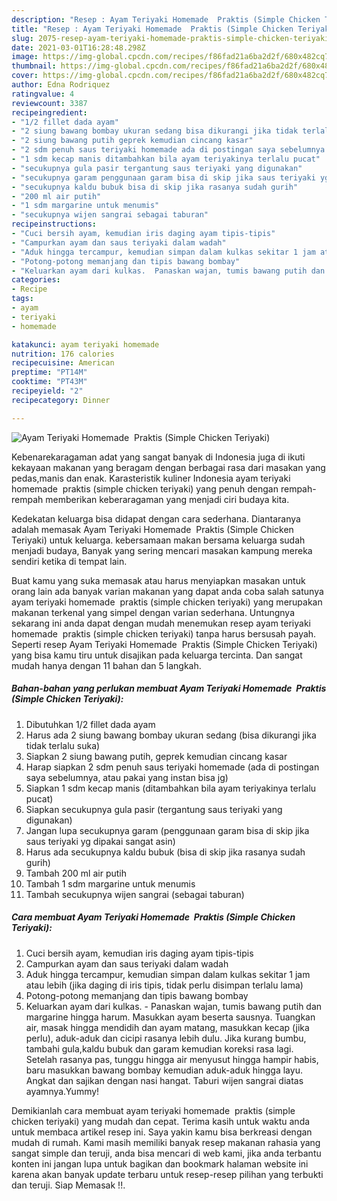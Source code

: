 ```yaml
---
description: "Resep : Ayam Teriyaki Homemade  Praktis (Simple Chicken Teriyaki) Cepat"
title: "Resep : Ayam Teriyaki Homemade  Praktis (Simple Chicken Teriyaki) Cepat"
slug: 2075-resep-ayam-teriyaki-homemade-praktis-simple-chicken-teriyaki-cepat
date: 2021-03-01T16:28:48.298Z
image: https://img-global.cpcdn.com/recipes/f86fad21a6ba2d2f/680x482cq70/ayam-teriyaki-homemade-praktis-simple-chicken-teriyaki-foto-resep-utama.jpg
thumbnail: https://img-global.cpcdn.com/recipes/f86fad21a6ba2d2f/680x482cq70/ayam-teriyaki-homemade-praktis-simple-chicken-teriyaki-foto-resep-utama.jpg
cover: https://img-global.cpcdn.com/recipes/f86fad21a6ba2d2f/680x482cq70/ayam-teriyaki-homemade-praktis-simple-chicken-teriyaki-foto-resep-utama.jpg
author: Edna Rodriquez
ratingvalue: 4
reviewcount: 3387
recipeingredient:
- "1/2 fillet dada ayam"
- "2 siung bawang bombay ukuran sedang bisa dikurangi jika tidak terlalu suka"
- "2 siung bawang putih geprek kemudian cincang kasar"
- "2 sdm penuh saus teriyaki homemade ada di postingan saya sebelumnya atau pakai yang instan bisa jg"
- "1 sdm kecap manis ditambahkan bila ayam teriyakinya terlalu pucat"
- "secukupnya gula pasir tergantung saus teriyaki yang digunakan"
- "secukupnya garam penggunaan garam bisa di skip jika saus teriyaki yg dipakai sangat asin"
- "secukupnya kaldu bubuk bisa di skip jika rasanya sudah gurih"
- "200 ml air putih"
- "1 sdm margarine untuk menumis"
- "secukupnya wijen sangrai sebagai taburan"
recipeinstructions:
- "Cuci bersih ayam, kemudian iris daging ayam tipis-tipis"
- "Campurkan ayam dan saus teriyaki dalam wadah"
- "Aduk hingga tercampur, kemudian simpan dalam kulkas sekitar 1 jam atau lebih (jika daging di iris tipis, tidak perlu disimpan terlalu lama)"
- "Potong-potong memanjang dan tipis bawang bombay"
- "Keluarkan ayam dari kulkas.  Panaskan wajan, tumis bawang putih dan margarine hingga harum. Masukkan ayam beserta sausnya. Tuangkan air, masak hingga mendidih dan ayam matang, masukkan kecap (jika perlu), aduk-aduk dan cicipi rasanya lebih dulu. Jika kurang bumbu, tambahi gula,kaldu bubuk dan garam kemudian koreksi rasa lagi. Setelah rasanya pas, tunggu hingga air menyusut hingga hampir habis, baru masukkan bawang bombay kemudian aduk-aduk hingga layu. Angkat dan sajikan dengan nasi hangat. Taburi wijen sangrai diatas ayamnya.Yummy!"
categories:
- Recipe
tags:
- ayam
- teriyaki
- homemade

katakunci: ayam teriyaki homemade 
nutrition: 176 calories
recipecuisine: American
preptime: "PT14M"
cooktime: "PT43M"
recipeyield: "2"
recipecategory: Dinner

---
```



![Ayam Teriyaki Homemade  Praktis (Simple Chicken Teriyaki)](https://img-global.cpcdn.com/recipes/f86fad21a6ba2d2f/680x482cq70/ayam-teriyaki-homemade-praktis-simple-chicken-teriyaki-foto-resep-utama.jpg)

Kebenarekaragaman adat yang sangat banyak di Indonesia juga di ikuti kekayaan makanan yang beragam dengan berbagai rasa dari masakan yang pedas,manis dan enak. Karasteristik kuliner Indonesia ayam teriyaki homemade  praktis (simple chicken teriyaki) yang penuh dengan rempah-rempah memberikan keberaragaman yang menjadi ciri budaya kita.




Kedekatan keluarga bisa didapat dengan cara sederhana. Diantaranya adalah memasak Ayam Teriyaki Homemade  Praktis (Simple Chicken Teriyaki) untuk keluarga. kebersamaan makan bersama keluarga sudah menjadi budaya, Banyak yang sering mencari masakan kampung mereka sendiri ketika di tempat lain.

Buat kamu yang suka memasak atau harus menyiapkan masakan untuk orang lain ada banyak varian makanan yang dapat anda coba salah satunya ayam teriyaki homemade  praktis (simple chicken teriyaki) yang merupakan makanan terkenal yang simpel dengan varian sederhana. Untungnya sekarang ini anda dapat dengan mudah menemukan resep ayam teriyaki homemade  praktis (simple chicken teriyaki) tanpa harus bersusah payah.
Seperti resep Ayam Teriyaki Homemade  Praktis (Simple Chicken Teriyaki) yang bisa kamu tiru untuk disajikan pada keluarga tercinta. Dan sangat mudah hanya dengan 11 bahan dan 5 langkah.


<!--inarticleads1-->

##### Bahan-bahan yang perlukan membuat Ayam Teriyaki Homemade  Praktis (Simple Chicken Teriyaki):

1. Dibutuhkan 1/2 fillet dada ayam
1. Harus ada 2 siung bawang bombay ukuran sedang (bisa dikurangi jika tidak terlalu suka)
1. Siapkan 2 siung bawang putih, geprek kemudian cincang kasar
1. Harap siapkan 2 sdm penuh saus teriyaki homemade (ada di postingan saya sebelumnya, atau pakai yang instan bisa jg)
1. Siapkan 1 sdm kecap manis (ditambahkan bila ayam teriyakinya terlalu pucat)
1. Siapkan secukupnya gula pasir (tergantung saus teriyaki yang digunakan)
1. Jangan lupa secukupnya garam (penggunaan garam bisa di skip jika saus teriyaki yg dipakai sangat asin)
1. Harus ada secukupnya kaldu bubuk (bisa di skip jika rasanya sudah gurih)
1. Tambah 200 ml air putih
1. Tambah 1 sdm margarine untuk menumis
1. Tambah secukupnya wijen sangrai (sebagai taburan)




<!--inarticleads2-->

##### Cara membuat  Ayam Teriyaki Homemade  Praktis (Simple Chicken Teriyaki):

1. Cuci bersih ayam, kemudian iris daging ayam tipis-tipis
1. Campurkan ayam dan saus teriyaki dalam wadah
1. Aduk hingga tercampur, kemudian simpan dalam kulkas sekitar 1 jam atau lebih (jika daging di iris tipis, tidak perlu disimpan terlalu lama)
1. Potong-potong memanjang dan tipis bawang bombay
1. Keluarkan ayam dari kulkas.  - Panaskan wajan, tumis bawang putih dan margarine hingga harum. Masukkan ayam beserta sausnya. Tuangkan air, masak hingga mendidih dan ayam matang, masukkan kecap (jika perlu), aduk-aduk dan cicipi rasanya lebih dulu. Jika kurang bumbu, tambahi gula,kaldu bubuk dan garam kemudian koreksi rasa lagi. Setelah rasanya pas, tunggu hingga air menyusut hingga hampir habis, baru masukkan bawang bombay kemudian aduk-aduk hingga layu. Angkat dan sajikan dengan nasi hangat. Taburi wijen sangrai diatas ayamnya.Yummy!




Demikianlah cara membuat ayam teriyaki homemade  praktis (simple chicken teriyaki) yang mudah dan cepat. Terima kasih untuk waktu anda untuk membaca artikel resep ini. Saya yakin kamu bisa berkreasi dengan mudah di rumah. Kami masih memiliki banyak resep makanan rahasia yang sangat simple dan teruji, anda bisa mencari di web kami, jika anda terbantu konten ini jangan lupa untuk bagikan dan bookmark halaman website ini karena akan banyak update terbaru untuk resep-resep pilihan yang terbukti dan teruji. Siap Memasak !!. 
